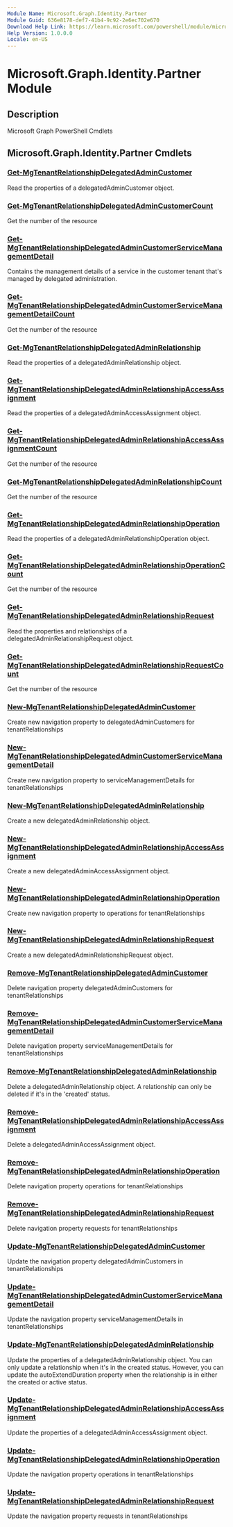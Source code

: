 ```yaml
---
Module Name: Microsoft.Graph.Identity.Partner
Module Guid: 636e8178-def7-41b4-9c92-2e6ec702e670
Download Help Link: https://learn.microsoft.com/powershell/module/microsoft.graph.identity.partner
Help Version: 1.0.0.0
Locale: en-US
---
```


# Microsoft.Graph.Identity.Partner Module
## Description
Microsoft Graph PowerShell Cmdlets

## Microsoft.Graph.Identity.Partner Cmdlets
### [Get-MgTenantRelationshipDelegatedAdminCustomer](Get-MgTenantRelationshipDelegatedAdminCustomer.md)
Read the properties of a delegatedAdminCustomer object.

### [Get-MgTenantRelationshipDelegatedAdminCustomerCount](Get-MgTenantRelationshipDelegatedAdminCustomerCount.md)
Get the number of the resource

### [Get-MgTenantRelationshipDelegatedAdminCustomerServiceManagementDetail](Get-MgTenantRelationshipDelegatedAdminCustomerServiceManagementDetail.md)
Contains the management details of a service in the customer tenant that's managed by delegated administration.

### [Get-MgTenantRelationshipDelegatedAdminCustomerServiceManagementDetailCount](Get-MgTenantRelationshipDelegatedAdminCustomerServiceManagementDetailCount.md)
Get the number of the resource

### [Get-MgTenantRelationshipDelegatedAdminRelationship](Get-MgTenantRelationshipDelegatedAdminRelationship.md)
Read the properties of a delegatedAdminRelationship object.

### [Get-MgTenantRelationshipDelegatedAdminRelationshipAccessAssignment](Get-MgTenantRelationshipDelegatedAdminRelationshipAccessAssignment.md)
Read the properties of a delegatedAdminAccessAssignment object.

### [Get-MgTenantRelationshipDelegatedAdminRelationshipAccessAssignmentCount](Get-MgTenantRelationshipDelegatedAdminRelationshipAccessAssignmentCount.md)
Get the number of the resource

### [Get-MgTenantRelationshipDelegatedAdminRelationshipCount](Get-MgTenantRelationshipDelegatedAdminRelationshipCount.md)
Get the number of the resource

### [Get-MgTenantRelationshipDelegatedAdminRelationshipOperation](Get-MgTenantRelationshipDelegatedAdminRelationshipOperation.md)
Read the properties of a delegatedAdminRelationshipOperation object.

### [Get-MgTenantRelationshipDelegatedAdminRelationshipOperationCount](Get-MgTenantRelationshipDelegatedAdminRelationshipOperationCount.md)
Get the number of the resource

### [Get-MgTenantRelationshipDelegatedAdminRelationshipRequest](Get-MgTenantRelationshipDelegatedAdminRelationshipRequest.md)
Read the properties and relationships of a delegatedAdminRelationshipRequest object.

### [Get-MgTenantRelationshipDelegatedAdminRelationshipRequestCount](Get-MgTenantRelationshipDelegatedAdminRelationshipRequestCount.md)
Get the number of the resource

### [New-MgTenantRelationshipDelegatedAdminCustomer](New-MgTenantRelationshipDelegatedAdminCustomer.md)
Create new navigation property to delegatedAdminCustomers for tenantRelationships

### [New-MgTenantRelationshipDelegatedAdminCustomerServiceManagementDetail](New-MgTenantRelationshipDelegatedAdminCustomerServiceManagementDetail.md)
Create new navigation property to serviceManagementDetails for tenantRelationships

### [New-MgTenantRelationshipDelegatedAdminRelationship](New-MgTenantRelationshipDelegatedAdminRelationship.md)
Create a new delegatedAdminRelationship object.

### [New-MgTenantRelationshipDelegatedAdminRelationshipAccessAssignment](New-MgTenantRelationshipDelegatedAdminRelationshipAccessAssignment.md)
Create a new delegatedAdminAccessAssignment object.

### [New-MgTenantRelationshipDelegatedAdminRelationshipOperation](New-MgTenantRelationshipDelegatedAdminRelationshipOperation.md)
Create new navigation property to operations for tenantRelationships

### [New-MgTenantRelationshipDelegatedAdminRelationshipRequest](New-MgTenantRelationshipDelegatedAdminRelationshipRequest.md)
Create a new delegatedAdminRelationshipRequest object.

### [Remove-MgTenantRelationshipDelegatedAdminCustomer](Remove-MgTenantRelationshipDelegatedAdminCustomer.md)
Delete navigation property delegatedAdminCustomers for tenantRelationships

### [Remove-MgTenantRelationshipDelegatedAdminCustomerServiceManagementDetail](Remove-MgTenantRelationshipDelegatedAdminCustomerServiceManagementDetail.md)
Delete navigation property serviceManagementDetails for tenantRelationships

### [Remove-MgTenantRelationshipDelegatedAdminRelationship](Remove-MgTenantRelationshipDelegatedAdminRelationship.md)
Delete a delegatedAdminRelationship object.
A relationship can only be deleted if it's in the 'created' status.

### [Remove-MgTenantRelationshipDelegatedAdminRelationshipAccessAssignment](Remove-MgTenantRelationshipDelegatedAdminRelationshipAccessAssignment.md)
Delete a delegatedAdminAccessAssignment object.

### [Remove-MgTenantRelationshipDelegatedAdminRelationshipOperation](Remove-MgTenantRelationshipDelegatedAdminRelationshipOperation.md)
Delete navigation property operations for tenantRelationships

### [Remove-MgTenantRelationshipDelegatedAdminRelationshipRequest](Remove-MgTenantRelationshipDelegatedAdminRelationshipRequest.md)
Delete navigation property requests for tenantRelationships

### [Update-MgTenantRelationshipDelegatedAdminCustomer](Update-MgTenantRelationshipDelegatedAdminCustomer.md)
Update the navigation property delegatedAdminCustomers in tenantRelationships

### [Update-MgTenantRelationshipDelegatedAdminCustomerServiceManagementDetail](Update-MgTenantRelationshipDelegatedAdminCustomerServiceManagementDetail.md)
Update the navigation property serviceManagementDetails in tenantRelationships

### [Update-MgTenantRelationshipDelegatedAdminRelationship](Update-MgTenantRelationshipDelegatedAdminRelationship.md)
Update the properties of a delegatedAdminRelationship object.
You can only update a relationship when it's in the created status.
However, you can update the autoExtendDuration property when the relationship is in either the created or active status.

### [Update-MgTenantRelationshipDelegatedAdminRelationshipAccessAssignment](Update-MgTenantRelationshipDelegatedAdminRelationshipAccessAssignment.md)
Update the properties of a delegatedAdminAccessAssignment object.

### [Update-MgTenantRelationshipDelegatedAdminRelationshipOperation](Update-MgTenantRelationshipDelegatedAdminRelationshipOperation.md)
Update the navigation property operations in tenantRelationships

### [Update-MgTenantRelationshipDelegatedAdminRelationshipRequest](Update-MgTenantRelationshipDelegatedAdminRelationshipRequest.md)
Update the navigation property requests in tenantRelationships

